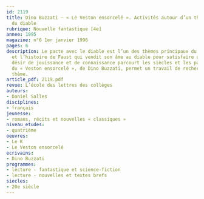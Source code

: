 ```yaml
---
id: 2119
title: Dino Buzzati – « Le Veston ensorcelé ». Activités autour d’un thème – figures
  du diable 
rubrique: Nouvelle fantastique [4e]
annee: 1995
magazine: n°6 1er janvier 1996
pages: 6
description: Le pacte avec le diable est l’un des thèmes principaux du fantastique,
  et l’histoire de Faust qui vendit son âme au diable pour satisfaire un insatiable
  désir de jouissance et de connaissance parcourt les siècles et les pays. La lecture
  du « Veston ensorcelé », de Dino Buzzati, permet un travail de recherche sur ce
  thème.
article_pdf: 2119.pdf
revue: L’école des lettres des collèges
auteurs:
- Daniel Salles
disciplines:
- français
jeunesse:
- romans, récits et nouvelles « classiques »
niveau_etudes:
- quatrième
oeuvres:
- Le K
- Le Veston ensorcelé
ecrivains:
- Dino Buzzati
programmes:
- lecture - fantastique et science-fiction
- lecture - nouvelles et textes brefs
siecles:
- 20e siècle
---
```

